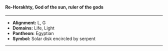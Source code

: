 #### Re-Horakhty, God of the sun, ruler of the gods
___

- **Alignment:** L, G
- **Domains:** Life, Light
- **Pantheon:** Egyptian
- **Symbol:** Solar disk encircled by serpent
___

